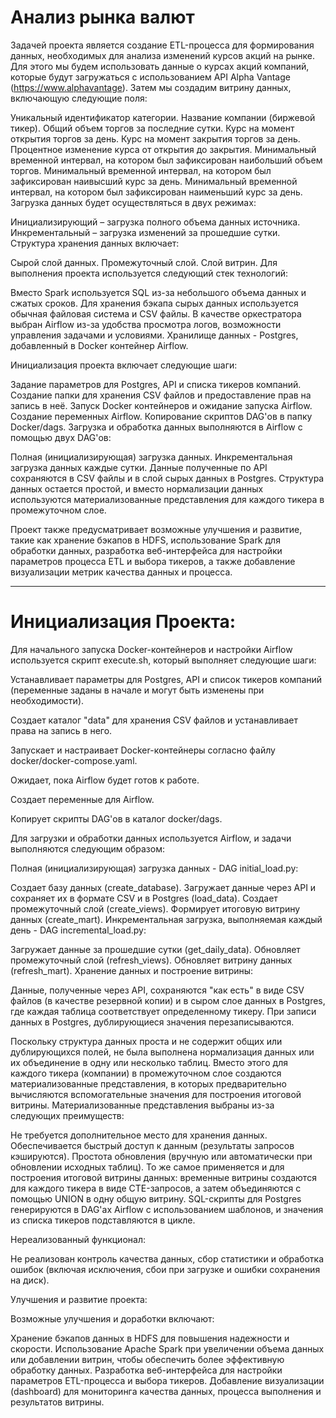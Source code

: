 <h1>Анализ рынка валют</h1> 

Задачей проекта является создание ETL-процесса для формирования данных, необходимых для анализа изменений курсов акций на рынке. Для этого мы будем использовать данные о курсах акций компаний, которые будут загружаться с использованием API Alpha Vantage (https://www.alphavantage). Затем мы создадим витрину данных, включающую следующие поля:

Уникальный идентификатор категории.
Название компании (биржевой тикер).
Общий объем торгов за последние сутки.
Курс на момент открытия торгов за день.
Курс на момент закрытия торгов за день.
Процентное изменение курса от открытия до закрытия.
Минимальный временной интервал, на котором был зафиксирован наибольший объем торгов.
Минимальный временной интервал, на котором был зафиксирован наивысший курс за день.
Минимальный временной интервал, на котором был зафиксирован наименьший курс за день.
Загрузка данных будет осуществляться в двух режимах:

Инициализирующий – загрузка полного объема данных источника.
Инкрементальный – загрузка изменений за прошедшие сутки.
Структура хранения данных включает:

Сырой слой данных.
Промежуточный слой.
Слой витрин.
Для выполнения проекта используется следующий стек технологий:

Вместо Spark используется SQL из-за небольшого объема данных и сжатых сроков.
Для хранения бэкапа сырых данных используется обычная файловая система и CSV файлы.
В качестве оркестратора выбран Airflow из-за удобства просмотра логов, возможности управления задачами и условиями.
Хранилище данных - Postgres, добавленный в Docker контейнер Airflow.

Инициализация проекта включает следующие шаги:

Задание параметров для Postgres, API и списка тикеров компаний.
Создание папки для хранения CSV файлов и предоставление прав на запись в неё.
Запуск Docker контейнеров и ожидание запуска Airflow.
Создание переменных Airflow.
Копирование скриптов DAG'ов в папку Docker/dags.
Загрузка и обработка данных выполняются в Airflow с помощью двух DAG'ов:

Полная (инициализирующая) загрузка данных.
Инкрементальная загрузка данных каждые сутки.
Данные полученные по API сохраняются в CSV файлы и в слой сырых данных в Postgres. Структура данных остается простой, и вместо нормализации данных используются материализованные представления для каждого тикера в промежуточном слое.

Проект также предусматривает возможные улучшения и развитие, такие как хранение бэкапов в HDFS, использование Spark для обработки данных, разработка веб-интерфейса для настройки параметров процесса ETL и выбора тикеров, а также добавление визуализации метрик качества данных и процесса.

---------------------------------------------------------------
<h1>Инициализация Проекта:</h1> 


Для начального запуска Docker-контейнеров и настройки Airflow используется скрипт execute.sh, который выполняет следующие шаги:

Устанавливает параметры для Postgres, API и список тикеров компаний (переменные заданы в начале и могут быть изменены при необходимости).

Создает каталог "data" для хранения CSV файлов и устанавливает права на запись в него.

Запускает и настраивает Docker-контейнеры согласно файлу docker/docker-compose.yaml.

Ожидает, пока Airflow будет готов к работе.

Создает переменные для Airflow.

Копирует скрипты DAG'ов в каталог docker/dags.

Для загрузки и обработки данных используется Airflow, и задачи выполняются следующим образом:

Полная (инициализирующая) загрузка данных - DAG initial_load.py:

Создает базу данных (create_database).
Загружает данные через API и сохраняет их в формате CSV и в Postgres (load_data).
Создает промежуточный слой (create_views).
Формирует итоговую витрину данных (create_mart).
Инкрементальная загрузка, выполняемая каждый день - DAG incremental_load.py:

Загружает данные за прошедшие сутки (get_daily_data).
Обновляет промежуточный слой (refresh_views).
Обновляет витрину данных (refresh_mart).
Хранение данных и построение витрины:

Данные, полученные через API, сохраняются "как есть" в виде CSV файлов (в качестве резервной копии) и в сыром слое данных в Postgres, где каждая таблица соответствует определенному тикеру. При записи данных в Postgres, дублирующиеся значения перезаписываются.

Поскольку структура данных проста и не содержит общих или дублирующихся полей, не была выполнена нормализация данных или их объединение в одну или несколько таблиц. Вместо этого для каждого тикера (компании) в промежуточном слое создаются материализованные представления, в которых предварительно вычисляются вспомогательные значения для построения итоговой витрины. Материализованные представления выбраны из-за следующих преимуществ:

Не требуется дополнительное место для хранения данных.
Обеспечивается быстрый доступ к данным (результаты запросов кэшируются).
Простота обновления (вручную или автоматически при обновлении исходных таблиц).
То же самое применяется и для построения итоговой витрины данных: временные витрины создаются для каждого тикера в виде CTE-запросов, а затем объединяются с помощью UNION в одну общую витрину. SQL-скрипты для Postgres генерируются в DAG'ах Airflow с использованием шаблонов, и значения из списка тикеров подставляются в цикле.

Нереализованный функционал:

Не реализован контроль качества данных, сбор статистики и обработка ошибок (включая исключения, сбои при загрузке и ошибки сохранения на диск).

Улучшения и развитие проекта:

Возможные улучшения и доработки включают:

Хранение бэкапов данных в HDFS для повышения надежности и скорости.
Использование Apache Spark при увеличении объема данных или добавлении витрин, чтобы обеспечить более эффективную обработку данных.
Разработка веб-интерфейса для настройки параметров ETL-процесса и выбора тикеров.
Добавление визуализации (dashboard) для мониторинга качества данных, процесса выполнения и результатов витрины.
